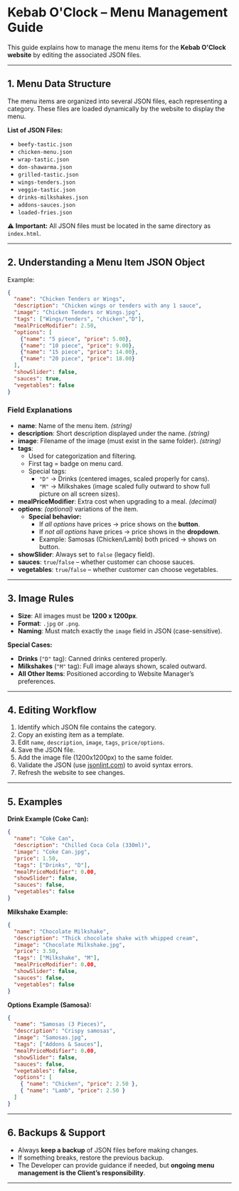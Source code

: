#  Kebab O'Clock – Menu Management Guide

This guide explains how to manage the menu items for the **Kebab O'Clock website** by editing the associated JSON files.

---

## 1. Menu Data Structure
The menu items are organized into several JSON files, each representing a category. These files are loaded dynamically by the website to display the menu.

**List of JSON Files:**
- `beefy-tastic.json`
- `chicken-menu.json`
- `wrap-tastic.json`
- `don-shawarma.json`
- `grilled-tastic.json`
- `wings-tenders.json`
- `veggie-tastic.json`
- `drinks-milkshakes.json`
- `addons-sauces.json`
- `loaded-fries.json`

⚠️ **Important:** All JSON files must be located in the same directory as `index.html`.

---

## 2. Understanding a Menu Item JSON Object

Example:
```json
{
  "name": "Chicken Tenders or Wings",
  "description": "Chicken wings or tenders with any 1 sauce",
  "image": "Chicken Tenders or Wings.jpg",
  "tags": ["Wings/tenders", "chicken","D"],
  "mealPriceModifier": 2.50,
  "options": [
    {"name": "5 piece", "price": 5.00},
    {"name": "10 piece", "price": 9.00},
    {"name": "15 piece", "price": 14.00},
    {"name": "20 piece", "price": 18.00}
  ],
  "showSlider": false,
  "sauces": true,
  "vegetables": false
}
```

### Field Explanations
- **name**: Name of the menu item. *(string)*  
- **description**: Short description displayed under the name. *(string)*  
- **image**: Filename of the image (must exist in the same folder). *(string)*  
- **tags**:
  - Used for categorization and filtering.
  - First tag = badge on menu card.
  - Special tags:
    - `"D"` → Drinks (centered images, scaled properly for cans).
    - `"M"` → Milkshakes (image scaled fully outward to show full picture on all screen sizes).
- **mealPriceModifier**: Extra cost when upgrading to a meal. *(decimal)*  
- **options**: *(optional)* variations of the item.
  - **Special behavior:**
    - If *all options* have prices → price shows on the **button**.
    - If *not all options* have prices → price shows in the **dropdown**.
    - Example: Samosas (Chicken/Lamb) both priced → shows on button.
- **showSlider**: Always set to `false` (legacy field).
- **sauces**: `true`/`false` – whether customer can choose sauces.
- **vegetables**: `true`/`false` – whether customer can choose vegetables.

---

## 3. Image Rules

- **Size**: All images must be **1200 x 1200px**.
- **Format**: `.jpg` or `.png`.
- **Naming**: Must match exactly the `image` field in JSON (case-sensitive).

**Special Cases:**
- **Drinks** (`"D"` tag): Canned drinks centered properly.
- **Milkshakes** (`"M"` tag): Full image always shown, scaled outward.
- **All Other Items**: Positioned according to Website Manager’s preferences.

---

## 4. Editing Workflow

1. Identify which JSON file contains the category.
2. Copy an existing item as a template.
3. Edit `name`, `description`, `image`, `tags`, `price/options`.
4. Save the JSON file.
5. Add the image file (1200x1200px) to the same folder.
6. Validate the JSON (use [jsonlint.com](https://jsonlint.com)) to avoid syntax errors.
7. Refresh the website to see changes.

---

## 5. Examples

**Drink Example (Coke Can):**
```json
{
  "name": "Coke Can",
  "description": "Chilled Coca Cola (330ml)",
  "image": "Coke Can.jpg",
  "price": 1.50,
  "tags": ["Drinks", "D"],
  "mealPriceModifier": 0.00,
  "showSlider": false,
  "sauces": false,
  "vegetables": false
}
```

**Milkshake Example:**
```json
{
  "name": "Chocolate Milkshake",
  "description": "Thick chocolate shake with whipped cream",
  "image": "Chocolate Milkshake.jpg",
  "price": 3.50,
  "tags": ["Milkshake", "M"],
  "mealPriceModifier": 0.00,
  "showSlider": false,
  "sauces": false,
  "vegetables": false
}
```

**Options Example (Samosa):**
```json
{
  "name": "Samosas (3 Pieces)",
  "description": "Crispy samosas",
  "image": "Samosas.jpg",
  "tags": ["Addons & Sauces"],
  "mealPriceModifier": 0.00,
  "showSlider": false,
  "sauces": false,
  "vegetables": false,
  "options": [
    { "name": "Chicken", "price": 2.50 },
    { "name": "Lamb", "price": 2.50 }
  ]
}
```

---

## 6. Backups & Support

- Always **keep a backup** of JSON files before making changes.
- If something breaks, restore the previous backup.
- The Developer can provide guidance if needed, but **ongoing menu management is the Client’s responsibility**.

---
